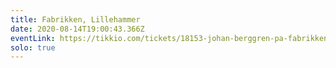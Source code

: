 ```yaml
---
title: Fabrikken, Lillehammer
date: 2020-08-14T19:00:43.366Z
eventLink: https://tikkio.com/tickets/18153-johan-berggren-pa-fabrikken?fbclid=IwAR2k3iNH80VrWftzmfHI9PsArnRIOMSX3ayyWnoWbmUj3UMMej3p9tw_6Ks
solo: true
---
```

